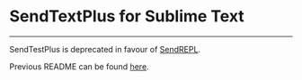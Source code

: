 # SendTextPlus for Sublime Text
----

SendTestPlus is deprecated in favour of [SendREPL](https://github.com/randy3k/SendREPL).

Previous README can be found [here](README.old.md).


